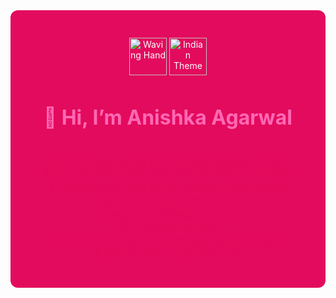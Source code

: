 <div style="background-color:#e30b5d; padding: 30px; border-radius: 12px; color: white; text-align: center;">

<p align="center">
  <img src="https://tenor.com/view/hand-waving-hand-emoji-gif-14999877618442267107" alt="Waving Hand" width="60"/>
  <img src="https://tenor.com/view/india-ind-indian-new-delhi-mumbai-gif-11199659753317084508" alt="Indian Theme" width="60"/>
</p>
<h1 align="center" style="color:hotpink; font-size:32px;">
  👋 Hi, I’m Anishka Agarwal 
</h1>

<p align="center">
  <hr style="border: none; height: 3px; background-color: #e30b5d; width: 60%;">
</p>

<p style="color:#e30b5d; font-size:16px;">
🌈 I’m an engineering pre-final year student in CSE<br>
🌿 I’m interested in the Data Analysis and AI, ML fields<br>
🌸 I’m looking to work for the women of our country<br>
📬 How to reach me: Email <a href="mailto:anishkaagarwal998@gmail.com" style="color:#e30b5d;">anishkaagarwal998@gmail.com</a><br>
😄 Pronouns: she/her<br>
🌐 PORTFOLIO: <a href="https://anishkaagarwal.vercel.app/" style="color:#e30b5d;">https://anishkaagarwal.vercel.app/</a><br>
🦀 rust pp: <a href="https://play.rust-lang.org/?version=stable&mode=debug&edition=2021&gist=47c61fc...2d5b" style="color:#e30b5d;">Rust Playground Link</a>
</p>
</div>

<!---
anishkaagarwal/anishkaagarwal is a ✨ special ✨ repository because its `README.md` (this file) appears on your GitHub profile.
You can click the Preview link to take a look at your changes.
--->

